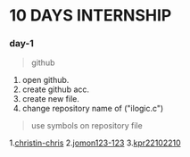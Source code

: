 # 10 DAYS INTERNSHIP
### day-1
>github

1. open github.
2. create github acc.
3. create new file.
4. change repository name
   of ("ilogic.c")

>use symbols on repository file
 
 1.[christin-chris](https://www.github.com/christin-chris)
 2.[jomon123-123](https://www.github.com/jomon123-123)
 3.[kpr22102210](https://www.github.com/kpr22102210)
